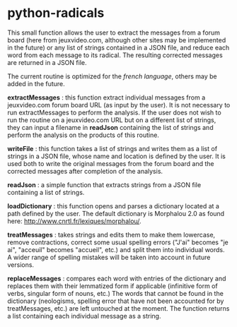 # python-radicals
This small function allows the user to extract the messages from a forum board (here from jeuxvideo.com, although other sites may be implemented in the future) or any list of strings contained in a JSON file, and reduce each word from each message to its radical. The resulting corrected messages are returned in a JSON file.

The current routine is optimized for the *french language*, others may be added in the future. 

__extractMessages__ : this function extract individual messages from a jeuxvideo.com forum board URL (as input by the user). It is not necessary to run extractMessages to perform the analysis. If the user does not wish to run the routine on a jeuxvideo.com URL but on a different list of strings, they can input a filename in __readJson__ containing the list of strings and perform the analysis on the products of this routine.

__writeFile__ : this function takes a list of strings and writes them as a list of strings in a JSON file, whose name and location is defined by the user. It is used both to write the original messages from the forum board and the corrected messages after completion of the analysis.

__readJson__ : a simple function that extracts strings from a JSON file containing a list of strings.

__loadDictionary__ : this function opens and parses a dictionary located at a path defined by the user. The default dictionary is Morphalou 2.0 as found here: http://www.cnrtl.fr/lexiques/morphalou/.

__treatMessages__ : takes strings and edits them to make them lowercase, remove contractions, correct some usual spelling errors ("J'ai" becomes "je ai", "acceuil" becomes "accueil", etc.) and split them into individual words. A wider range of spelling mistakes will be taken into account in future versions.

__replaceMessages__ : compares each word with entries of the dictionary and replaces them with their lemmatized form if applicable (infinitive form of verbs, singular form of nouns, etc.) The words that cannot be found in the dictionary (neologisms, spelling error that have not been accounted for by treatMessages, etc.) are left untouched at the moment. The function returns a list containing each individual message as a string.
